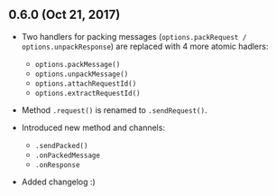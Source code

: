 ## 0.6.0 (Oct 21, 2017)

* Two handlers for packing messages (`options.packRequest / options.unpackResponse`)
are replaced with 4 more atomic hadlers:
  * `options.packMessage()`
  * `options.unpackMessage()`
  * `options.attachRequestId()`
  * `options.extractRequestId()`

* Method `.request()` is renamed to `.sendRequest()`.

* Introduced new method and channels: 
  * `.sendPacked()`
  * `.onPackedMessage`
  * `.onResponse`
  
* Added changelog :)


